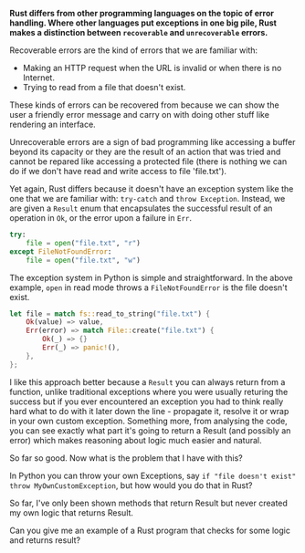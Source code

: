 **Rust differs from other programming languages on the topic of error handling. Where other languages put exceptions in one big pile, Rust makes a distinction between `recoverable` and `unrecoverable` errors.**

Recoverable errors are the kind of errors that we are familiar with:
*   Making an HTTP request when the URL is invalid or when there is no Internet.
*   Trying to read from a file that doesn't exist.

These kinds of errors can be recovered from because we can show the user a friendly error message and carry on with doing other stuff like rendering an interface.

Unrecoverable errors are a sign of bad programming like accessing a buffer beyond its capacity or they are the result of an action that was tried and cannot be repared like accessing a protected file (there is nothing we can do if we don't have read and write access to file 'file.txt').

Yet again, Rust differs because it doesn't have an exception system like the one that we are familiar with: `try-catch` and `throw Exception`. Instead, we are given a `Result` enum that encapsulates the successful result of an operation in `Ok`, or the error upon a failure in `Err`.

``` python
try:
    file = open("file.txt", "r")
except FileNotFoundError:
    file = open("file.txt", "w")
```

The exception system in Python is simple and straightforward. In the above example, `open` in read mode throws a `FileNotFoundError` is the file doesn't exist.

``` rust
let file = match fs::read_to_string("file.txt") {
    Ok(value) => value,
    Err(error) => match File::create("file.txt") {
        Ok(_) => {}
        Err(_) => panic!(),
    },
};
```

I like this approach better because a `Result` you can always return from a function, unlike traditional exceptions where you were usually returing the success but if you ever encountered an exception you had to think really hard what to do with it later down the line - propagate it, resolve it or wrap in your own custom exception. Something more, from analysing the code, you can see exactly what part it's going to return a Result (and possibly an error) which makes reasoning about logic much easier and natural.

So far so good. Now what is the problem that I have with this?

In Python you can throw your own Exceptions, say `if "file doesn't exist" throw MyOwnCustomException`, but how would you do that in Rust?

So far, I've only been shown methods that return Result but never created my own logic that returns Result.

Can you give me an example of a Rust program that checks for some logic and returns result?
